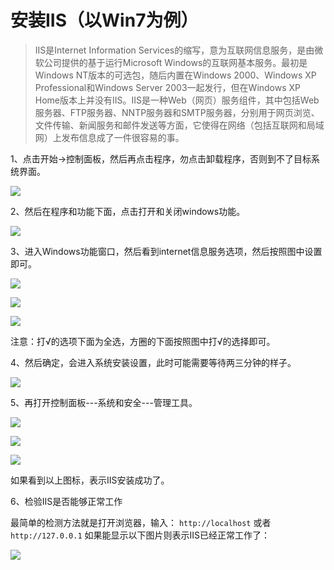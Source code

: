 # 安装IIS（以Win7为例）

> IIS是Internet Information Services的缩写，意为互联网信息服务，是由微软公司提供的基于运行Microsoft Windows的互联网基本服务。最初是Windows NT版本的可选包，随后内置在Windows 2000、Windows XP Professional和Windows Server 2003一起发行，但在Windows XP Home版本上并没有IIS。IIS是一种Web（网页）服务组件，其中包括Web服务器、FTP服务器、NNTP服务器和SMTP服务器，分别用于网页浏览、文件传输、新闻服务和邮件发送等方面，它使得在网络（包括互联网和局域网）上发布信息成了一件很容易的事。


1、点击开始→控制面板，然后再点击程序，勿点击卸载程序，否则到不了目标系统界面。

![](./images/254.jpeg)

2、然后在程序和功能下面，点击打开和关闭windows功能。

![](./images/255.jpeg)

3、进入Windows功能窗口，然后看到internet信息服务选项，然后按照图中设置即可。

![](./images/256.jpeg)

![](./images/257.jpeg)

![](./images/258.png)

注意：打√的选项下面为全选，方圈的下面按照图中打√的选择即可。

4、然后确定，会进入系统安装设置，此时可能需要等待两三分钟的样子。

![](./images/259.jpeg)

5、再打开控制面板---系统和安全---管理工具。

![](./images/260.png)

![](./images/261.jpeg) 

![](./images/262.jpeg)

如果看到以上图标，表示IIS安装成功了。

6、检验IIS是否能够正常工作

最简单的检测方法就是打开浏览器，输入：
` http://localhost ` 
或者 
` http://127.0.0.1 ` 
如果能显示以下图片则表示IIS已经正常工作了：

![](./images/263.jpeg)